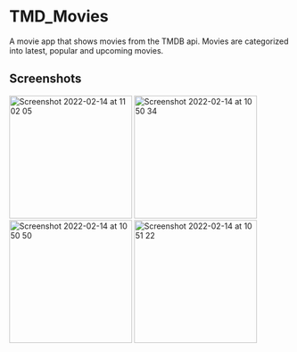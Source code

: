 # TMD_Movies
A movie app that shows movies from the TMDB api. Movies are categorized into latest, popular and upcoming movies.

## Screenshots
<img width="220" alt="Screenshot 2022-02-14 at 11 02 05" src="https://user-images.githubusercontent.com/46701145/153842776-da28a533-95ef-4426-a516-745ddb1c62ab.png">     <img width="220" alt="Screenshot 2022-02-14 at 10 50 34" src="https://user-images.githubusercontent.com/46701145/153840882-9f652d9e-d71a-4d9c-b62e-8d9fd6759803.png">     <img width="220" alt="Screenshot 2022-02-14 at 10 50 50" src="https://user-images.githubusercontent.com/46701145/153841081-8ab372ce-062b-4f77-81c0-205d0ae09554.png">     <img width="220" alt="Screenshot 2022-02-14 at 10 51 22" src="https://user-images.githubusercontent.com/46701145/153841356-0a70bcb8-ac50-439a-9b05-87fdb206bda8.png">
